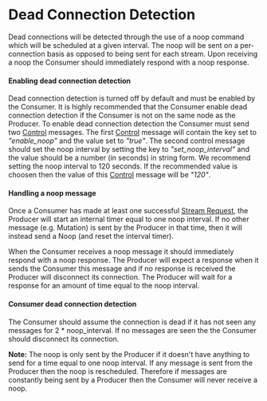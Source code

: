 # Dead Connection Detection

Dead connections will be detected through the use of a noop command which will be scheduled at a given interval. The noop will be sent on a per-connection basis as opposed to being sent for each stream. Upon receiving a noop the Consumer should immediately respond with a noop response.

#### Enabling dead connection detection

Dead connection detection is turned off by default and must be enabled by the Consumer. It is highly recommended that the Consumer enable dead connection detection if the Consumer is not on the same node as the Producer. To enable dead connection detection the Consumer must send two [Control](commands/control.md) messages. The first [Control](commands/control.md) message will contain the key set to *"enable_noop"* and the value set to *"true"*. The second control message should set the noop interval by setting the key to *"set_noop_interval"* and the value should be a number (in seconds) in string form. We recommend setting the noop interval to 120 seconds. If the recommended value is choosen then the value of this [Control](commands/control.md) message will be *"120"*.

#### Handling a noop message

Once a Consumer has made at least one successful [Stream Request](commands/stream-request.md), the Producer will start an internal timer equal to one noop interval. If no other message (e.g. Mutation) is sent by the Producer in that time, then it will instead send a Noop (and reset the interval timer).

When the Consumer receives a noop message it should immediately respond with a noop response. The Producer will expect a response when it sends the Consumer this message and if no response is received the Producer will disconnect its connection. The Producer will wait for a response for an amount of time equal to the noop interval.

#### Consumer dead connection detection

The Consumer should assume the connection is dead if it has not seen any messages for 2 * noop_interval. If no messages are seen the the Consumer should disconnect its connection.

**Note:** The noop is only sent by the Producer if it doesn't have anything to send for a time equal to one noop interval. If any message is sent from the Producer then the noop is rescheduled. Therefore if messages are constantly being sent by a Producer then the Consumer will never receive a noop.
